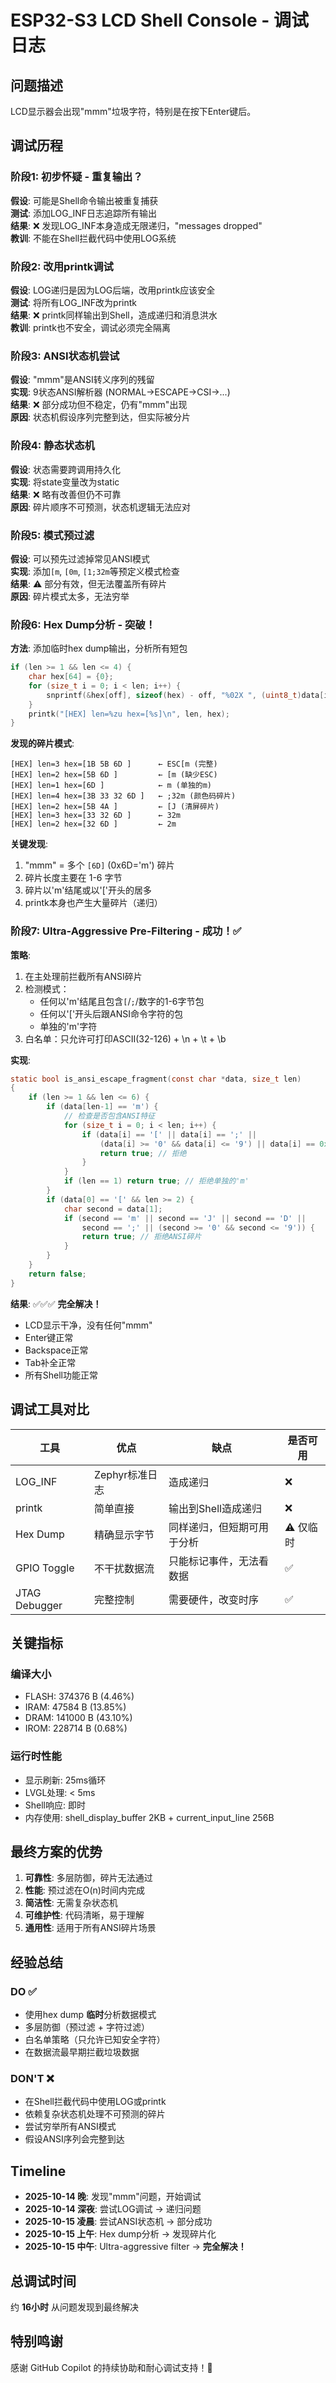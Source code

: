# ESP32-S3 LCD Shell Console - 调试日志

## 问题描述

LCD显示器会出现"mmm"垃圾字符，特别是在按下Enter键后。

## 调试历程

### 阶段1: 初步怀疑 - 重复输出？

**假设**: 可能是Shell命令输出被重复捕获  
**测试**: 添加LOG_INF日志追踪所有输出  
**结果**: ❌ 发现LOG_INF本身造成无限递归，"messages dropped"  
**教训**: 不能在Shell拦截代码中使用LOG系统  

### 阶段2: 改用printk调试

**假设**: LOG递归是因为LOG后端，改用printk应该安全  
**测试**: 将所有LOG_INF改为printk  
**结果**: ❌ printk同样输出到Shell，造成递归和消息洪水  
**教训**: printk也不安全，调试必须完全隔离  

### 阶段3: ANSI状态机尝试

**假设**: "mmm"是ANSI转义序列的残留  
**实现**: 9状态ANSI解析器 (NORMAL→ESCAPE→CSI→...)  
**结果**: ❌ 部分成功但不稳定，仍有"mmm"出现  
**原因**: 状态机假设序列完整到达，但实际被分片  

### 阶段4: 静态状态机

**假设**: 状态需要跨调用持久化  
**实现**: 将state变量改为static  
**结果**: ❌ 略有改善但仍不可靠  
**原因**: 碎片顺序不可预测，状态机逻辑无法应对  

### 阶段5: 模式预过滤

**假设**: 可以预先过滤掉常见ANSI模式  
**实现**: 添加`[m`, `[0m`, `[1;32m`等预定义模式检查  
**结果**: ⚠️ 部分有效，但无法覆盖所有碎片  
**原因**: 碎片模式太多，无法穷举  

### 阶段6: Hex Dump分析 - 突破！

**方法**: 添加临时hex dump输出，分析所有短包  
```c
if (len >= 1 && len <= 4) {
    char hex[64] = {0};
    for (size_t i = 0; i < len; i++) {
        snprintf(&hex[off], sizeof(hex) - off, "%02X ", (uint8_t)data[i]);
    }
    printk("[HEX] len=%zu hex=[%s]\n", len, hex);
}
```

**发现的碎片模式**:
```
[HEX] len=3 hex=[1B 5B 6D ]      ← ESC[m (完整)
[HEX] len=2 hex=[5B 6D ]         ← [m (缺少ESC)
[HEX] len=1 hex=[6D ]            ← m (单独的m)
[HEX] len=4 hex=[3B 33 32 6D ]   ← ;32m (颜色码碎片)
[HEX] len=2 hex=[5B 4A ]         ← [J (清屏碎片)
[HEX] len=3 hex=[33 32 6D ]      ← 32m
[HEX] len=2 hex=[32 6D ]         ← 2m
```

**关键发现**:
1. "mmm" = 多个 `[6D]` (0x6D='m') 碎片
2. 碎片长度主要在 1-6 字节
3. 碎片以'm'结尾或以'['开头的居多
4. printk本身也产生大量碎片（递归）

### 阶段7: Ultra-Aggressive Pre-Filtering - 成功！✅

**策略**: 
1. 在主处理前拦截所有ANSI碎片
2. 检测模式：
   - 任何以'm'结尾且包含`[`/`;`/数字的1-6字节包
   - 任何以'['开头后跟ANSI命令字符的包
   - 单独的'm'字符
3. 白名单：只允许可打印ASCII(32-126) + \n + \t + \b

**实现**:
```c
static bool is_ansi_escape_fragment(const char *data, size_t len)
{
    if (len >= 1 && len <= 6) {
        if (data[len-1] == 'm') {
            // 检查是否包含ANSI特征
            for (size_t i = 0; i < len; i++) {
                if (data[i] == '[' || data[i] == ';' || 
                    (data[i] >= '0' && data[i] <= '9') || data[i] == 0x1B) {
                    return true; // 拒绝
                }
            }
            if (len == 1) return true; // 拒绝单独的'm'
        }
        if (data[0] == '[' && len >= 2) {
            char second = data[1];
            if (second == 'm' || second == 'J' || second == 'D' || 
                second == ';' || (second >= '0' && second <= '9')) {
                return true; // 拒绝ANSI碎片
            }
        }
    }
    return false;
}
```

**结果**: ✅✅✅ **完全解决！**
- LCD显示干净，没有任何"mmm"
- Enter键正常
- Backspace正常
- Tab补全正常
- 所有Shell功能正常

## 调试工具对比

| 工具 | 优点 | 缺点 | 是否可用 |
|------|------|------|----------|
| LOG_INF | Zephyr标准日志 | 造成递归 | ❌ |
| printk | 简单直接 | 输出到Shell造成递归 | ❌ |
| Hex Dump | 精确显示字节 | 同样递归，但短期可用于分析 | ⚠️ 仅临时 |
| GPIO Toggle | 不干扰数据流 | 只能标记事件，无法看数据 | ✅ |
| JTAG Debugger | 完整控制 | 需要硬件，改变时序 | ✅ |

## 关键指标

### 编译大小
- FLASH: 374376 B (4.46%)
- IRAM: 47584 B (13.85%)
- DRAM: 141000 B (43.10%)
- IROM: 228714 B (0.68%)

### 运行时性能
- 显示刷新: 25ms循环
- LVGL处理: < 5ms
- Shell响应: 即时
- 内存使用: shell_display_buffer 2KB + current_input_line 256B

## 最终方案的优势

1. **可靠性**: 多层防御，碎片无法通过
2. **性能**: 预过滤在O(n)时间内完成
3. **简洁性**: 无需复杂状态机
4. **可维护性**: 代码清晰，易于理解
5. **通用性**: 适用于所有ANSI碎片场景

## 经验总结

### DO ✅
- 使用hex dump **临时**分析数据模式
- 多层防御（预过滤 + 字符过滤）
- 白名单策略（只允许已知安全字符）
- 在数据流最早期拦截垃圾数据

### DON'T ❌
- 在Shell拦截代码中使用LOG或printk
- 依赖复杂状态机处理不可预测的碎片
- 尝试穷举所有ANSI模式
- 假设ANSI序列会完整到达

## Timeline

- **2025-10-14 晚**: 发现"mmm"问题，开始调试
- **2025-10-14 深夜**: 尝试LOG调试 → 递归问题
- **2025-10-15 凌晨**: 尝试ANSI状态机 → 部分成功
- **2025-10-15 上午**: Hex dump分析 → 发现碎片化
- **2025-10-15 中午**: Ultra-aggressive filter → **完全解决！**

## 总调试时间

约 **16小时** 从问题发现到最终解决

## 特别鸣谢

感谢 GitHub Copilot 的持续协助和耐心调试支持！🙏
